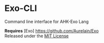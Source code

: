 Exo-CLI
===========================

Command line interface for AHK-Exo Lang  
  
**Requires** [Exo] https://github.com/Aurelain/Exo  
Released under the [MIT License](http://opensource.org/licenses/MIT)  
